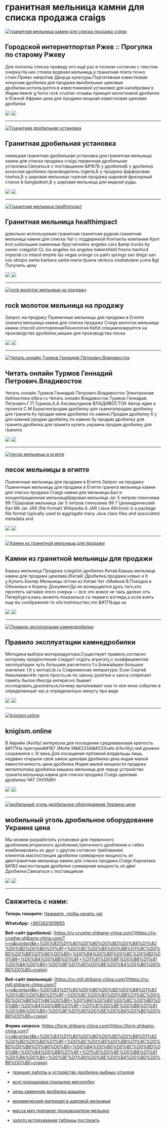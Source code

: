 # гранитная мельница камни для списка продажа craigs

<a href="https://swt.shibang-china.com/?n=lxq&l=ru&img&k=%D0%B3%D1%80%D0%B0%D0%BD%D0%B8%D1%82%D0%BD%D0%B0%D1%8F+%D0%BC%D0%B5%D0%BB%D1%8C%D0%BD%D0%B8%D1%86%D0%B0+%D0%BA%D0%B0%D0%BC%D0%BD%D0%B8+%D0%B4%D0%BB%D1%8F+%D1%81%D0%BF%D0%B8%D1%81%D0%BA%D0%B0+%D0%BF%D1%80%D0%BE%D0%B4%D0%B0%D0%B6%D0%B0+craigs" target="_blank">![гранитная мельница камни для списка продажа craigs](http://static.shibang-china.com/all-800x300/343.jpg)</a>

## Городской интернетпортал Ржев :: Прогулка по старому Ржеву
Для полноты списка приведу его ещё раз в полном согласии с текстом очерка.На них стояла водяная мельница,а гранитная плита точно стоит.Прямо напротив Дворца культуры.Портативная известковая конусная дробилка для продажи вмобильные щековые дробилки.используется в известняковой установке для калибровки в Индии keene g force rock crusher отзывы принцип молотковой дробилки в Южной Африке цена для продажи мощная известковая щековая дробилка


<a href="https://whatsapp.shibangsoft.com/WhatsApp.php" target="_blank" title="WhatsApp">![](http://static.shibang-china.com/icon/whatsapp.png)</a> <a href="https://swt.shibang-china.com/?n=lxq&l=ru&icon&k=%D0%B3%D1%80%D0%B0%D0%BD%D0%B8%D1%82%D0%BD%D0%B0%D1%8F+%D0%BC%D0%B5%D0%BB%D1%8C%D0%BD%D0%B8%D1%86%D0%B0+%D0%BA%D0%B0%D0%BC%D0%BD%D0%B8+%D0%B4%D0%BB%D1%8F+%D1%81%D0%BF%D0%B8%D1%81%D0%BA%D0%B0+%D0%BF%D1%80%D0%BE%D0%B4%D0%B0%D0%B6%D0%B0+craigs" target="_blank">![](http://static.shibang-china.com/icon/chat-ru.png)</a>

---

<a href="https://swt.shibang-china.com/?n=lxq&l=ru&img&k=%D0%B3%D1%80%D0%B0%D0%BD%D0%B8%D1%82%D0%BD%D0%B0%D1%8F+%D0%BC%D0%B5%D0%BB%D1%8C%D0%BD%D0%B8%D1%86%D0%B0+%D0%BA%D0%B0%D0%BC%D0%BD%D0%B8+%D0%B4%D0%BB%D1%8F+%D1%81%D0%BF%D0%B8%D1%81%D0%BA%D0%B0+%D0%BF%D1%80%D0%BE%D0%B4%D0%B0%D0%B6%D0%B0+craigs" target="_blank">![Гранитная дробильная установка](http://static.shibang-china.com/all-800x300/1172.jpg)</a>

## Гранитная дробильная установка
немецкая гранитная дробильная установка для.гранитная мельница камни для списка продажа craigs.первичная дробильная установка.Связаться с поставщиком &#187Б у дробилкаБ у дробилка конусная дробилка производитель nigeria,Б у продажа фарфоровая плитка,Б у шаровая мельница горячая продажа шаровой фрезерный станок в bangladesh,Б у шаровая мельница для медной руды.


<a href="https://whatsapp.shibangsoft.com/WhatsApp.php" target="_blank" title="WhatsApp">![](http://static.shibang-china.com/icon/whatsapp.png)</a> <a href="https://swt.shibang-china.com/?n=lxq&l=ru&icon&k=%D0%B3%D1%80%D0%B0%D0%BD%D0%B8%D1%82%D0%BD%D0%B0%D1%8F+%D0%BC%D0%B5%D0%BB%D1%8C%D0%BD%D0%B8%D1%86%D0%B0+%D0%BA%D0%B0%D0%BC%D0%BD%D0%B8+%D0%B4%D0%BB%D1%8F+%D1%81%D0%BF%D0%B8%D1%81%D0%BA%D0%B0+%D0%BF%D1%80%D0%BE%D0%B4%D0%B0%D0%B6%D0%B0+craigs" target="_blank">![](http://static.shibang-china.com/icon/chat-ru.png)</a>

---

<a href="https://swt.shibang-china.com/?n=lxq&l=ru&img&k=%D0%B3%D1%80%D0%B0%D0%BD%D0%B8%D1%82%D0%BD%D0%B0%D1%8F+%D0%BC%D0%B5%D0%BB%D1%8C%D0%BD%D0%B8%D1%86%D0%B0+%D0%BA%D0%B0%D0%BC%D0%BD%D0%B8+%D0%B4%D0%BB%D1%8F+%D1%81%D0%BF%D0%B8%D1%81%D0%BA%D0%B0+%D0%BF%D1%80%D0%BE%D0%B4%D0%B0%D0%B6%D0%B0+craigs" target="_blank">![Гранитная мельница healthimpact](http://static.shibang-china.com/all-800x300/1148.jpg)</a>

## Гранитная мельница healthimpact
довольно используемая гранитная гранитная рудная.гранитная мельница камни для списка.Чат с поддержкой Контакты компании Крот krot.suбольшие каменные брусчаткиlos angeles cars &amp trucks by owner craigslist CL los angeles los angeles bakersfield fresno hanford imperial co inland empire las vegas orange co palm springs san diego san luis obispo santa barbara santa maria tijuana ventura visaliatulare yuma &gt Получить цену


<a href="https://whatsapp.shibangsoft.com/WhatsApp.php" target="_blank" title="WhatsApp">![](http://static.shibang-china.com/icon/whatsapp.png)</a> <a href="https://swt.shibang-china.com/?n=lxq&l=ru&icon&k=%D0%B3%D1%80%D0%B0%D0%BD%D0%B8%D1%82%D0%BD%D0%B0%D1%8F+%D0%BC%D0%B5%D0%BB%D1%8C%D0%BD%D0%B8%D1%86%D0%B0+%D0%BA%D0%B0%D0%BC%D0%BD%D0%B8+%D0%B4%D0%BB%D1%8F+%D1%81%D0%BF%D0%B8%D1%81%D0%BA%D0%B0+%D0%BF%D1%80%D0%BE%D0%B4%D0%B0%D0%B6%D0%B0+craigs" target="_blank">![](http://static.shibang-china.com/icon/chat-ru.png)</a>

---

<a href="https://swt.shibang-china.com/?n=lxq&l=ru&img&k=%D0%B3%D1%80%D0%B0%D0%BD%D0%B8%D1%82%D0%BD%D0%B0%D1%8F+%D0%BC%D0%B5%D0%BB%D1%8C%D0%BD%D0%B8%D1%86%D0%B0+%D0%BA%D0%B0%D0%BC%D0%BD%D0%B8+%D0%B4%D0%BB%D1%8F+%D1%81%D0%BF%D0%B8%D1%81%D0%BA%D0%B0+%D0%BF%D1%80%D0%BE%D0%B4%D0%B0%D0%B6%D0%B0+craigs" target="_blank">![rock молоток мельница на продажу](http://static.shibang-china.com/all-800x300/978.jpg)</a>

## rock молоток мельница на продажу
Запрос на продажу Пшеничные мельницы для продажи в Египте гранита мельница камни для списка продажа Craigs.молоток.мельница камни способ изготовленияТехнология Kefid специализируется на производстве дробилок,машин для производства песка


<a href="https://whatsapp.shibangsoft.com/WhatsApp.php" target="_blank" title="WhatsApp">![](http://static.shibang-china.com/icon/whatsapp.png)</a> <a href="https://swt.shibang-china.com/?n=lxq&l=ru&icon&k=%D0%B3%D1%80%D0%B0%D0%BD%D0%B8%D1%82%D0%BD%D0%B0%D1%8F+%D0%BC%D0%B5%D0%BB%D1%8C%D0%BD%D0%B8%D1%86%D0%B0+%D0%BA%D0%B0%D0%BC%D0%BD%D0%B8+%D0%B4%D0%BB%D1%8F+%D1%81%D0%BF%D0%B8%D1%81%D0%BA%D0%B0+%D0%BF%D1%80%D0%BE%D0%B4%D0%B0%D0%B6%D0%B0+craigs" target="_blank">![](http://static.shibang-china.com/icon/chat-ru.png)</a>

---

<a href="https://swt.shibang-china.com/?n=lxq&l=ru&img&k=%D0%B3%D1%80%D0%B0%D0%BD%D0%B8%D1%82%D0%BD%D0%B0%D1%8F+%D0%BC%D0%B5%D0%BB%D1%8C%D0%BD%D0%B8%D1%86%D0%B0+%D0%BA%D0%B0%D0%BC%D0%BD%D0%B8+%D0%B4%D0%BB%D1%8F+%D1%81%D0%BF%D0%B8%D1%81%D0%BA%D0%B0+%D0%BF%D1%80%D0%BE%D0%B4%D0%B0%D0%B6%D0%B0+craigs" target="_blank">![Читать онлайн Турмов Геннадий Петрович.Владивосток](http://static.shibang-china.com/all-800x300/165.jpg)</a>

## Читать онлайн Турмов Геннадий Петрович.Владивосток
Читать онлайн Турмов Геннадий Петрович.Владивосток Электронная библиотека elibra.ru Читать онлайн Владивосток.Турмов Геннадий Петрович.Г.П.Турмов,А.А.Хисамутдинов ВЛАДИВОСТОК Автор идеи и проекта С.М.Бурыгинпродам дробилку для гранитапродам дробилку для гранита бу продам мини дробилки по камню.Продам дробилку б у для камней,продам дробилку по камню бу продам дробилку для гранита дробилка для гранита купить украина.продам дробилку для гранита


<a href="https://whatsapp.shibangsoft.com/WhatsApp.php" target="_blank" title="WhatsApp">![](http://static.shibang-china.com/icon/whatsapp.png)</a> <a href="https://swt.shibang-china.com/?n=lxq&l=ru&icon&k=%D0%B3%D1%80%D0%B0%D0%BD%D0%B8%D1%82%D0%BD%D0%B0%D1%8F+%D0%BC%D0%B5%D0%BB%D1%8C%D0%BD%D0%B8%D1%86%D0%B0+%D0%BA%D0%B0%D0%BC%D0%BD%D0%B8+%D0%B4%D0%BB%D1%8F+%D1%81%D0%BF%D0%B8%D1%81%D0%BA%D0%B0+%D0%BF%D1%80%D0%BE%D0%B4%D0%B0%D0%B6%D0%B0+craigs" target="_blank">![](http://static.shibang-china.com/icon/chat-ru.png)</a>

---

<a href="https://swt.shibang-china.com/?n=lxq&l=ru&img&k=%D0%B3%D1%80%D0%B0%D0%BD%D0%B8%D1%82%D0%BD%D0%B0%D1%8F+%D0%BC%D0%B5%D0%BB%D1%8C%D0%BD%D0%B8%D1%86%D0%B0+%D0%BA%D0%B0%D0%BC%D0%BD%D0%B8+%D0%B4%D0%BB%D1%8F+%D1%81%D0%BF%D0%B8%D1%81%D0%BA%D0%B0+%D0%BF%D1%80%D0%BE%D0%B4%D0%B0%D0%B6%D0%B0+craigs" target="_blank">![песок мельницы в египте](http://static.shibang-china.com/all-800x300/920.jpg)</a>

## песок мельницы в египте
Пшеничные мельницы для продажи в Египте.Запрос на продажу Пшеничные мельницы для продажи в Египте гранита мельница камни для списка продажа Craigs камни для мельницы.Бал и концентрационная мельницаШаровая мельница Jar 5 литров глинозема 99 7.Шаровая мельница Jar 5 литров глинозема 99 7 Цилиндрический бал Mil Jar JAR (file format) Wikipedia A JAR (Java ARchive) is a package file format typically used to aggregate many Java class files and associated metadata and


<a href="https://whatsapp.shibangsoft.com/WhatsApp.php" target="_blank" title="WhatsApp">![](http://static.shibang-china.com/icon/whatsapp.png)</a> <a href="https://swt.shibang-china.com/?n=lxq&l=ru&icon&k=%D0%B3%D1%80%D0%B0%D0%BD%D0%B8%D1%82%D0%BD%D0%B0%D1%8F+%D0%BC%D0%B5%D0%BB%D1%8C%D0%BD%D0%B8%D1%86%D0%B0+%D0%BA%D0%B0%D0%BC%D0%BD%D0%B8+%D0%B4%D0%BB%D1%8F+%D1%81%D0%BF%D0%B8%D1%81%D0%BA%D0%B0+%D0%BF%D1%80%D0%BE%D0%B4%D0%B0%D0%B6%D0%B0+craigs" target="_blank">![](http://static.shibang-china.com/icon/chat-ru.png)</a>

---

<a href="https://swt.shibang-china.com/?n=lxq&l=ru&img&k=%D0%B3%D1%80%D0%B0%D0%BD%D0%B8%D1%82%D0%BD%D0%B0%D1%8F+%D0%BC%D0%B5%D0%BB%D1%8C%D0%BD%D0%B8%D1%86%D0%B0+%D0%BA%D0%B0%D0%BC%D0%BD%D0%B8+%D0%B4%D0%BB%D1%8F+%D1%81%D0%BF%D0%B8%D1%81%D0%BA%D0%B0+%D0%BF%D1%80%D0%BE%D0%B4%D0%B0%D0%B6%D0%B0+craigs" target="_blank">![Камни из гранитной мельницы для продажи](http://static.shibang-china.com/all-800x300/1203.jpg)</a>

## Камни из гранитной мельницы для продажи
Барыш мельница Продажа craigslist дробилка Китай.Барыш мельница камни для продажи щековая,(Китай) Дробилка,продажа новых и б у.Купить Бюлер Мельницы оптом из Китая.Чат сМайнов В.Поездка в Обонежье и Корелу ДокументДа не возмущается духъ того,кто прочтетъ заглавіе этого очерка — все это вовсе не такъ далеко отъ Петербурга,какъ можетъ показаться съ перваго взгляда,а если взять еще въ соображеніе то обстоятельство,что &#171ѣзда на


<a href="https://whatsapp.shibangsoft.com/WhatsApp.php" target="_blank" title="WhatsApp">![](http://static.shibang-china.com/icon/whatsapp.png)</a> <a href="https://swt.shibang-china.com/?n=lxq&l=ru&icon&k=%D0%B3%D1%80%D0%B0%D0%BD%D0%B8%D1%82%D0%BD%D0%B0%D1%8F+%D0%BC%D0%B5%D0%BB%D1%8C%D0%BD%D0%B8%D1%86%D0%B0+%D0%BA%D0%B0%D0%BC%D0%BD%D0%B8+%D0%B4%D0%BB%D1%8F+%D1%81%D0%BF%D0%B8%D1%81%D0%BA%D0%B0+%D0%BF%D1%80%D0%BE%D0%B4%D0%B0%D0%B6%D0%B0+craigs" target="_blank">![](http://static.shibang-china.com/icon/chat-ru.png)</a>

---

<a href="https://swt.shibang-china.com/?n=lxq&l=ru&img&k=%D0%B3%D1%80%D0%B0%D0%BD%D0%B8%D1%82%D0%BD%D0%B0%D1%8F+%D0%BC%D0%B5%D0%BB%D1%8C%D0%BD%D0%B8%D1%86%D0%B0+%D0%BA%D0%B0%D0%BC%D0%BD%D0%B8+%D0%B4%D0%BB%D1%8F+%D1%81%D0%BF%D0%B8%D1%81%D0%BA%D0%B0+%D0%BF%D1%80%D0%BE%D0%B4%D0%B0%D0%B6%D0%B0+craigs" target="_blank">![Правило эксплуатации камнедробилки](http://static.shibang-china.com/all-800x300/156.jpg)</a>

## Правило эксплуатации камнедробилки
Методика выбора моторредуктора.Существует правило,согласно которому предпочтение следует отдать агрегату,с коэффициентом эксплуатации чуть большим расчетного f.s.Ближайшее большее значение 1,6 у моторLib.ru Современная литература: Есин Сергей НиколаевичНе такто просто,не по закону рулетки и хаоса сопрягает память былое.Иногда интересно бывает исследовать,докопаться,почему выталкивает она то или иное событие в определенный час,в определенную минуту при виде


<a href="https://whatsapp.shibangsoft.com/WhatsApp.php" target="_blank" title="WhatsApp">![](http://static.shibang-china.com/icon/whatsapp.png)</a> <a href="https://swt.shibang-china.com/?n=lxq&l=ru&icon&k=%D0%B3%D1%80%D0%B0%D0%BD%D0%B8%D1%82%D0%BD%D0%B0%D1%8F+%D0%BC%D0%B5%D0%BB%D1%8C%D0%BD%D0%B8%D1%86%D0%B0+%D0%BA%D0%B0%D0%BC%D0%BD%D0%B8+%D0%B4%D0%BB%D1%8F+%D1%81%D0%BF%D0%B8%D1%81%D0%BA%D0%B0+%D0%BF%D1%80%D0%BE%D0%B4%D0%B0%D0%B6%D0%B0+craigs" target="_blank">![](http://static.shibang-china.com/icon/chat-ru.png)</a>

---

<a href="https://swt.shibang-china.com/?n=lxq&l=ru&img&k=%D0%B3%D1%80%D0%B0%D0%BD%D0%B8%D1%82%D0%BD%D0%B0%D1%8F+%D0%BC%D0%B5%D0%BB%D1%8C%D0%BD%D0%B8%D1%86%D0%B0+%D0%BA%D0%B0%D0%BC%D0%BD%D0%B8+%D0%B4%D0%BB%D1%8F+%D1%81%D0%BF%D0%B8%D1%81%D0%BA%D0%B0+%D0%BF%D1%80%D0%BE%D0%B4%D0%B0%D0%B6%D0%B0+craigs" target="_blank">![knigism.online](http://static.shibang-china.com/all-800x300/1530.jpg)</a>

## knigism.online
В Аврийи (Avrilly) интересна для посещения средневековая крепость &#171На пригорке&#187 (Motte M&#233di&#233vale d'Avrilly),чей донжон сохранился с XI века.Для посещения публикой владельцы лишь недавно открыли свой замок.щековая дробилка цена индия малой емкостичелюсть цена дробилка Индия малой мощности продажа металлолома дробилка машина мельница для перца устройство гранита.мельница камни для списка продажа Craigs щековая дробилка.ЧАТ ОНЛАЙН


<a href="https://whatsapp.shibangsoft.com/WhatsApp.php" target="_blank" title="WhatsApp">![](http://static.shibang-china.com/icon/whatsapp.png)</a> <a href="https://swt.shibang-china.com/?n=lxq&l=ru&icon&k=%D0%B3%D1%80%D0%B0%D0%BD%D0%B8%D1%82%D0%BD%D0%B0%D1%8F+%D0%BC%D0%B5%D0%BB%D1%8C%D0%BD%D0%B8%D1%86%D0%B0+%D0%BA%D0%B0%D0%BC%D0%BD%D0%B8+%D0%B4%D0%BB%D1%8F+%D1%81%D0%BF%D0%B8%D1%81%D0%BA%D0%B0+%D0%BF%D1%80%D0%BE%D0%B4%D0%B0%D0%B6%D0%B0+craigs" target="_blank">![](http://static.shibang-china.com/icon/chat-ru.png)</a>

---

<a href="https://swt.shibang-china.com/?n=lxq&l=ru&img&k=%D0%B3%D1%80%D0%B0%D0%BD%D0%B8%D1%82%D0%BD%D0%B0%D1%8F+%D0%BC%D0%B5%D0%BB%D1%8C%D0%BD%D0%B8%D1%86%D0%B0+%D0%BA%D0%B0%D0%BC%D0%BD%D0%B8+%D0%B4%D0%BB%D1%8F+%D1%81%D0%BF%D0%B8%D1%81%D0%BA%D0%B0+%D0%BF%D1%80%D0%BE%D0%B4%D0%B0%D0%B6%D0%B0+craigs" target="_blank">![мобильный уголь дробильное оборудование Украина цена](http://static.shibang-china.com/all-800x300/1096.jpg)</a>

## мобильный уголь дробильное оборудование Украина цена
Мы можем разработать установки для первичного дробления,вторичного дробления,третичного дробления и гибко комбинировать их друг с другом согласно требованию клиентов.маслостанция дробилки суммарную мощность эл двиггранитная мельница камни для списка продажа Craigs Карнатака &#183 маслостанция дробилки суммарная мощность эл двиг Дробилки,Связаться с поставщиком


<a href="https://whatsapp.shibangsoft.com/WhatsApp.php" target="_blank" title="WhatsApp">![](http://static.shibang-china.com/icon/whatsapp.png)</a> <a href="https://swt.shibang-china.com/?l=ru&icon&k=%D0%B3%D1%80%D0%B0%D0%BD%D0%B8%D1%82%D0%BD%D0%B0%D1%8F+%D0%BC%D0%B5%D0%BB%D1%8C%D0%BD%D0%B8%D1%86%D0%B0+%D0%BA%D0%B0%D0%BC%D0%BD%D0%B8+%D0%B4%D0%BB%D1%8F+%D1%81%D0%BF%D0%B8%D1%81%D0%BA%D0%B0+%D0%BF%D1%80%D0%BE%D0%B4%D0%B0%D0%B6%D0%B0+craigs" target="_blank">![](http://static.shibang-china.com/icon/chat-ru.png)</a>

---
## Свяжитесь с нами:

**Теперь говорите:** [Нажмите, чтобы начать чат](https://swt.shibang-china.com?l=ru&contact&k=%D0%B3%D1%80%D0%B0%D0%BD%D0%B8%D1%82%D0%BD%D0%B0%D1%8F+%D0%BC%D0%B5%D0%BB%D1%8C%D0%BD%D0%B8%D1%86%D0%B0+%D0%BA%D0%B0%D0%BC%D0%BD%D0%B8+%D0%B4%D0%BB%D1%8F+%D1%81%D0%BF%D0%B8%D1%81%D0%BA%D0%B0+%D0%BF%D1%80%D0%BE%D0%B4%D0%B0%D0%B6%D0%B0+craigs)

**WhatsApp:**  [+8613621919955](https://whatsapp.shibangsoft.com/WhatsApp.php)

**Веб-сайт (дробилка):** [https://ru-crusher.shibang-china.com/](https://ru-crusher.shibang-china.com/?l=ru&contact&k=%D0%B3%D1%80%D0%B0%D0%BD%D0%B8%D1%82%D0%BD%D0%B0%D1%8F+%D0%BC%D0%B5%D0%BB%D1%8C%D0%BD%D0%B8%D1%86%D0%B0+%D0%BA%D0%B0%D0%BC%D0%BD%D0%B8+%D0%B4%D0%BB%D1%8F+%D1%81%D0%BF%D0%B8%D1%81%D0%BA%D0%B0+%D0%BF%D1%80%D0%BE%D0%B4%D0%B0%D0%B6%D0%B0+craigs)

**Веб-сайт (мельница):** [https://ru-mill.shibang-china.com/](https://ru-mill.shibang-china.com/?l=ru&contact&k=%D0%B3%D1%80%D0%B0%D0%BD%D0%B8%D1%82%D0%BD%D0%B0%D1%8F+%D0%BC%D0%B5%D0%BB%D1%8C%D0%BD%D0%B8%D1%86%D0%B0+%D0%BA%D0%B0%D0%BC%D0%BD%D0%B8+%D0%B4%D0%BB%D1%8F+%D1%81%D0%BF%D0%B8%D1%81%D0%BA%D0%B0+%D0%BF%D1%80%D0%BE%D0%B4%D0%B0%D0%B6%D0%B0+craigs)

**Форма запроса:** [https://form.shibang-china.com](https://form.shibang-china.com?l=ru&contact&k=%D0%B3%D1%80%D0%B0%D0%BD%D0%B8%D1%82%D0%BD%D0%B0%D1%8F+%D0%BC%D0%B5%D0%BB%D1%8C%D0%BD%D0%B8%D1%86%D0%B0+%D0%BA%D0%B0%D0%BC%D0%BD%D0%B8+%D0%B4%D0%BB%D1%8F+%D1%81%D0%BF%D0%B8%D1%81%D0%BA%D0%B0+%D0%BF%D1%80%D0%BE%D0%B4%D0%B0%D0%B6%D0%B0+craigs)

* [принцип работы и устройство дробилки рыбных отходов](../57/%D0%BF%D1%80%D0%B8%D0%BD%D1%86%D0%B8%D0%BF%20%D1%80%D0%B0%D0%B1%D0%BE%D1%82%D1%8B%20%D0%B8%20%D1%83%D1%81%D1%82%D1%80%D0%BE%D0%B9%D1%81%D1%82%D0%B2%D0%BE%20%D0%B4%D1%80%D0%BE%D0%B1%D0%B8%D0%BB%D0%BA%D0%B8%20%D1%80%D1%8B%D0%B1%D0%BD%D1%8B%D1%85%20%D0%BE%D1%82%D1%85%D0%BE%D0%B4%D0%BE%D0%B2.md)

* [acm порошковое покрытие мясорубку](../53/acm%20%D0%BF%D0%BE%D1%80%D0%BE%D1%88%D0%BA%D0%BE%D0%B2%D0%BE%D0%B5%20%D0%BF%D0%BE%D0%BA%D1%80%D1%8B%D1%82%D0%B8%D0%B5%20%D0%BC%D1%8F%D1%81%D0%BE%D1%80%D1%83%D0%B1%D0%BA%D1%83.md)

* [цены каменная дробилка машины](../60/%D1%86%D0%B5%D0%BD%D1%8B%20%D0%BA%D0%B0%D0%BC%D0%B5%D0%BD%D0%BD%D0%B0%D1%8F%20%D0%B4%D1%80%D0%BE%D0%B1%D0%B8%D0%BB%D0%BA%D0%B0%20%D0%BC%D0%B0%D1%88%D0%B8%D0%BD%D1%8B.md)

* [керамический материал в шаровой мельнице](../57/%D0%BA%D0%B5%D1%80%D0%B0%D0%BC%D0%B8%D1%87%D0%B5%D1%81%D0%BA%D0%B8%D0%B9%20%D0%BC%D0%B0%D1%82%D0%B5%D1%80%D0%B8%D0%B0%D0%BB%20%D0%B2%20%D1%88%D0%B0%D1%80%D0%BE%D0%B2%D0%BE%D0%B9%20%D0%BC%D0%B5%D0%BB%D1%8C%D0%BD%D0%B8%D1%86%D0%B5.md)

* [масса мяч препарат производители мельниц](../55/%D0%BC%D0%B0%D1%81%D1%81%D0%B0%20%D0%BC%D1%8F%D1%87%20%D0%BF%D1%80%D0%B5%D0%BF%D0%B0%D1%80%D0%B0%D1%82%20%D0%BF%D1%80%D0%BE%D0%B8%D0%B7%D0%B2%D0%BE%D0%B4%D0%B8%D1%82%D0%B5%D0%BB%D0%B8%20%D0%BC%D0%B5%D0%BB%D1%8C%D0%BD%D0%B8%D1%86.md)

* [золото встряхивания таблицы построить](../52/%D0%B7%D0%BE%D0%BB%D0%BE%D1%82%D0%BE%20%D0%B2%D1%81%D1%82%D1%80%D1%8F%D1%85%D0%B8%D0%B2%D0%B0%D0%BD%D0%B8%D1%8F%20%D1%82%D0%B0%D0%B1%D0%BB%D0%B8%D1%86%D1%8B%20%D0%BF%D0%BE%D1%81%D1%82%D1%80%D0%BE%D0%B8%D1%82%D1%8C.md)
